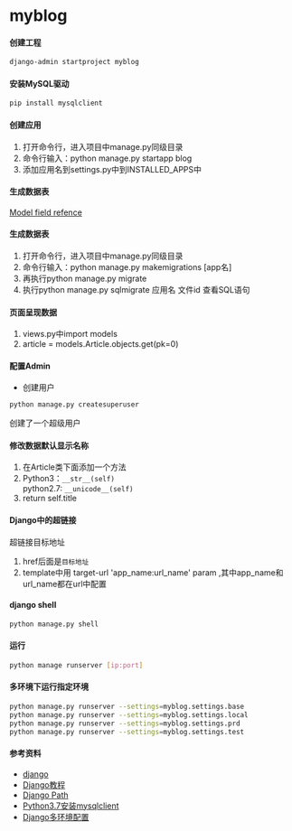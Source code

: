 # myblog

#### 创建工程
```bash
django-admin startproject myblog
```

#### 安装MySQL驱动
```bash
pip install mysqlclient
```

#### 创建应用
1. 打开命令行，进入项目中manage.py同级目录
2. 命令行输入：python manage.py startapp blog
3. 添加应用名到settings.py中到INSTALLED_APPS中

#### 生成数据表
[Model field refence](https://docs.djangoproject.com/en/1.10/ref/models/fields/)

#### 生成数据表
1.  打开命令行，进入项目中manage.py同级目录
2. 命令行输入：python manage.py makemigrations [app名]
3. 再执行python manage.py migrate
4. 执行python manage.py sqlmigrate 应用名 文件id 查看SQL语句

#### 页面呈现数据
1. views.py中import models
2. article = models.Article.objects.get(pk=0)

#### 配置Admin
- 创建用户 
```bash
python manage.py createsuperuser
```
创建了一个超级用户

#### 修改数据默认显示名称
1. 在Article类下面添加一个方法
2. Python3：`__str__(self)` \
   python2.7: `__unicode__(self)`
3. return self.title


#### Django中的超链接
超链接目标地址
1. href后面是`目标地址`
2. template中用 target-url 'app_name:url_name' param ,其中app_name和url_name都在url中配置



#### django shell
```bash
python manage.py shell
```


#### 运行
```bash
python manage runserver [ip:port]
```
#### 多环境下运行指定环境
```bash
python manage.py runserver --settings=myblog.settings.base
python manage.py runserver --settings=myblog.settings.local
python manage.py runserver --settings=myblog.settings.prd
python manage.py runserver --settings=myblog.settings.test
```

#### 参考资料

- [django](https://docs.djangoproject.com/en/2.2/)
- [Django教程](http://www.runoob.com/django/django-first-app.html)
- [Django Path](https://www.cnblogs.com/polly-ling/p/9315645.html)
- [Python3.7安装mysqlclient](https://cloud.tencent.com/developer/article/1372417)
- [Django多环境配置](https://www.jianshu.com/p/ae85eac23f46)
